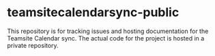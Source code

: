 teamsitecalendarsync-public
===========================
This repository is for tracking issues and hosting documentation for the Teamsite Calendar sync.
The actual code for the project is hosted in a private repository.
